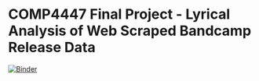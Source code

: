 # COMP4447 Final Project - Lyrical Analysis of Web Scraped Bandcamp Release Data

[![Binder](https://mybinder.org/badge_logo.svg)](https://mybinder.org/v2/gh/samrubicon/COMP4447_FinalProject/HEAD)
